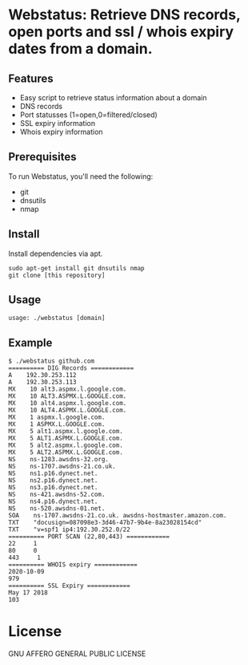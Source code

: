 # Webstatus: Retrieve DNS records, open ports and ssl / whois expiry dates from a domain. 

## Features
- Easy script to retrieve status information about a domain
- DNS records
- Port statusses (1=open,0=filtered/closed)
- SSL expiry information
- Whois expiry information

## Prerequisites
To run Webstatus, you'll need the following:
- git
- dnsutils
- nmap

## Install 
Install dependencies via apt.
```
sudo apt-get install git dnsutils nmap
git clone [this repository]
```

##  Usage
```
usage: ./webstatus [domain]
```

##  Example
```
$ ./webstatus github.com
========== DIG Records ============
A    192.30.253.112 
A    192.30.253.113 
MX    10 alt3.aspmx.l.google.com.
MX    10 ALT3.ASPMX.L.GOOGLE.com.
MX    10 alt4.aspmx.l.google.com.
MX    10 ALT4.ASPMX.L.GOOGLE.com.
MX    1 aspmx.l.google.com.
MX    1 ASPMX.L.GOOGLE.com.
MX    5 alt1.aspmx.l.google.com.
MX    5 ALT1.ASPMX.L.GOOGLE.com.
MX    5 alt2.aspmx.l.google.com.
MX    5 ALT2.ASPMX.L.GOOGLE.com.
NS    ns-1283.awsdns-32.org. 
NS    ns-1707.awsdns-21.co.uk. 
NS    ns1.p16.dynect.net. 
NS    ns2.p16.dynect.net. 
NS    ns3.p16.dynect.net. 
NS    ns-421.awsdns-52.com. 
NS    ns4.p16.dynect.net. 
NS    ns-520.awsdns-01.net. 
SOA    ns-1707.awsdns-21.co.uk. awsdns-hostmaster.amazon.com.
TXT    "docusign=087098e3-3d46-47b7-9b4e-8a23028154cd" 
TXT    "v=spf1 ip4:192.30.252.0/22
========== PORT SCAN (22,80,443) ============
22     1
80     0
443     1
========== WHOIS expiry ============
2020-10-09
979
========== SSL Expiry ============
May 17 2018
103
```

# License
GNU AFFERO GENERAL PUBLIC LICENSE

